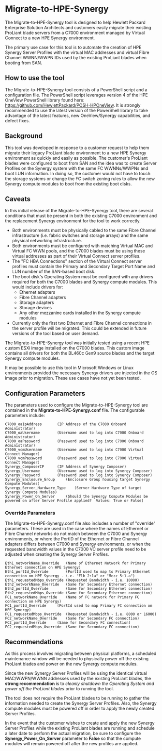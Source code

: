 ﻿# Migrate-to-HPE-Synergy

The Migrate-to-HPE-Synergy tool is designed to help Hewlett Packard Enterprise Solution Architects and customers easily migrate their existing ProLiant blade servers from a C7000 environment managed by Virtual Connect to a new HPE Synergy environment.

The primary use case for this tool is to automate the creation of HPE Synergy Server Profiles with the virtual MAC addresses and virtual Fibre Channel WWNN/WWPN IDs used by the existing ProLiant blades when booting from SAN.

## How to use the tool
The Migrate-to-HPE-Synergy tool consists of a PowerShell script and a configuration file. The PowerShell script leverages version 4 of the HPE OneView PowerShell library found here: https://github.com/HewlettPackard/POSH-HPOneView. It is strongly recommended to use the latest version of the PowerShell library to take advantage of the latest features, new OneView/Synergy capabilities, and defect fixes.

## Background

This tool was developed in response to a customer request to help them migrate their legacy ProLiant blade environment to a new HPE Synergy environment as quickly and easily as possible.  The customer's ProLiant blades were configured to boot from SAN and the idea was to create Server Profiles on the Synergy system with the same FC WWNNs/WWPNs and boot LUN information.  In doing so, the customer would not have to touch the storage systems or change the FC switch zoning rules to allow the new Synergy compute modules to boot from the existing boot disks. 

## Caveats

In this initial release of the Migrate-to-HPE-Synergy tool, there are several conditions that must be present in both the existing C7000 environment and the replacement Synergy environment for the tool to work correctly.

 - Both environments must be physically cabled to the same Fibre Channel infrastructure (i.e. fabric switches and storage arrays) and the same physical networking infrastructure.
 - Both environments must be configured with matching Virtual MAC and Virtual FC WWN pools, and the C7000 blades must be using these virtual addresses as part of their Virtual Connect server profiles.
 - The "FC HBA Connections" section of the Virtual Connect server profiles must contain the Primary and Secondary Target Port Name and LUN number of the SAN-based boot disk.
 - The boot disk's Operating System must be configured with any drivers required for both the C7000 blades and Synergy compute modules.  This would include drivers for:
	 - Ethernet adapters
	 - Fibre Channel adapters
	 - Storage adapters
	 - Storage devices
	 - Any other mezzanine cards installed in the Synergy compute modules
 - Currently only the first two Ethernet and Fibre Channel connections in the server profile will be migrated.  This could be extended in future versions of the tool based on user demand.

The Migrate-to-HPE-Synergy tool was initially tested using a recent HPE custom ESXi image installed on the C7000 blades.  This custom image contains all drivers for both the BL460c Gen9 source blades and the target Synergy compute modules.

It may be possible to use this tool in Microsoft Windows or Linux environments provided the necessary Synergy drivers are injected in the OS image prior to migration.  These use cases have not yet been tested.

## Configuration Parameters

The parameters used to configure the Migrate-to-HPE-Synergy tool are contained in the **Migrate-to-HPE-Synergy.conf** file.  The configurable parameters include:

    C7000_oaIpAddress		(IP Address of the C7000 Onboard Administrator)
    C7000_oaUsername		(Username used to log into C7000 Onboard Administrator)
    C7000_oaPassword		(Password used to log into C7000 Onboard Administrator)
    C7000_vcmUsername		(Username used to log into C7000 Virtual Connect Manager)
    C7000_vcmPassword		(Password used to log into C7000 Virtual Connect Manager)
    Synergy_ComposerIP		(IP Address of Synergy Composer)
    Synergy_Username		(Username used to log into Synergy Composer)
    Synergy_Password		(Password used to log into Synergy Composer)
    Synergy_Enclosure_Group		(Enclosure Group housing target Synergy Compute Modules)
    Synergy_Server_Hardware_Type	(Server Hardware Type of target Synergy Compute Modules)
    Synergy_Power_On_Server		(Should the Synergy Compute Modules be powered on after Server Profile applied?  Values: True or False)

### Override Parameters
The Migrate-to-HPE-Synergy.conf file also includes a number of "override" parameters.  These are used in the case where the names of Ethernet or Fibre Channel networks do not match between the C7000 and Synergy environments, or where the PortID of the Ethernet or Fibre Channel adapters differs between C7000 and Synergy environments, or when the requested bandwidth values in the C7000 VC server profile need to be adjusted when creating the Synergy Server Profiles.

    Eth1_networkName_Override	(Name of Ethernet Network for Primary Ethernet connection on HPE Synergy)
    Eth1_portId_Override		(PortId used to map to Primary Ethernet connection on HPE Synergy - i.e. "Flb 2:1a" or "Mezz 5:1-a")
    Eth1_requestedMbps_Override	(Requested Bandwidth - i.e. 10000)
    Eth2_networkName_Override	(Same for Secondary Ethernet connection)
    Eth2_portId_Override		(Same for Secondary Ethernet connection)
    Eth2_requestedMbps_Override	(Same for Secondary Ethernet connection)
    FC1_networkName_Override	(Name of FC network for Primary FC connection on HPE Synergy)
    FC1_portId_Override		(PortId used to map Primary FC connection on HPE Synergy)
    FC1_requestedMbps_Override	(Requested Bandwidth - i.e. 8000 or 16000)
    FC2_networkName_Override	(Same for Secondary FC connection)
    FC2_portId_Override		(Same for Secondary FC connection)
    FC2_requestedMbps_Override	(Same for Secondary FC connection)

## Recommendations
As this process involves migrating between physical platforms, a scheduled maintenance window will be needed to physically power off the existing ProLiant blades and power on the new Synergy compute modules.  

Since the new Synergy Server Profiles will be using the identical virtual MAC/WWPN/WWNN addresses used by the existing ProLiant blades, the **strong recommendation** is to *cleanly shutdown the Operating System and power off the ProLiant blades* prior to running the tool.

The tool does not require the ProLiant blades to be running to gather the information needed to create the Synergy Server Profiles.  Also, the Synergy compute modules must be powered off in order to apply the newly created Server Profiles.

In the event that the customer wishes to create and apply the new Synergy Server Profiles while the existing ProLiant blades are running and schedule a later date to perform the actual migration, be sure to configure the **Synergy_Power_On_Server** parameter to **False** so that the compute modules will remain powered off after the new profiles are applied.
